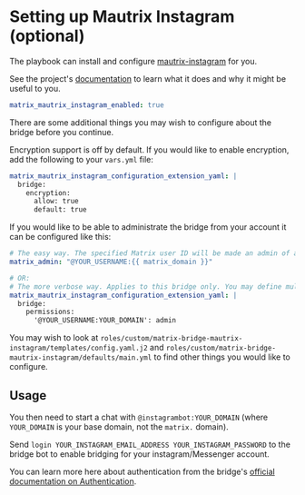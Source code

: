 # Setting up Mautrix Instagram (optional)

The playbook can install and configure [mautrix-instagram](https://github.com/mautrix/instagram) for you.

See the project's [documentation](https://docs.mau.fi/bridges/python/instagram/index.html) to learn what it does and why it might be useful to you.

```yaml
matrix_mautrix_instagram_enabled: true
```
There are some additional things you may wish to configure about the bridge before you continue.

Encryption support is off by default. If you would like to enable encryption, add the following to your `vars.yml` file:
```yaml
matrix_mautrix_instagram_configuration_extension_yaml: |
  bridge:
    encryption:
      allow: true
      default: true
```

If you would like to be able to administrate the bridge from your account it can be configured like this:
```yaml
# The easy way. The specified Matrix user ID will be made an admin of all bridges
matrix_admin: "@YOUR_USERNAME:{{ matrix_domain }}"

# OR:
# The more verbose way. Applies to this bridge only. You may define multiple Matrix users as admins.
matrix_mautrix_instagram_configuration_extension_yaml: |
  bridge:
    permissions:
      '@YOUR_USERNAME:YOUR_DOMAIN': admin
```

You may wish to look at `roles/custom/matrix-bridge-mautrix-instagram/templates/config.yaml.j2` and `roles/custom/matrix-bridge-mautrix-instagram/defaults/main.yml` to find other things you would like to configure.


## Usage

You then need to start a chat with `@instagrambot:YOUR_DOMAIN` (where `YOUR_DOMAIN` is your base domain, not the `matrix.` domain).

Send `login YOUR_INSTAGRAM_EMAIL_ADDRESS YOUR_INSTAGRAM_PASSWORD` to the bridge bot to enable bridging for your instagram/Messenger account.

You can learn more here about authentication from the bridge's [official documentation on Authentication](https://docs.mau.fi/bridges/python/instagram/authentication.html).
